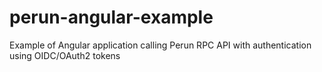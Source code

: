 # perun-angular-example
Example of Angular application calling Perun RPC API with authentication using OIDC/OAuth2 tokens
